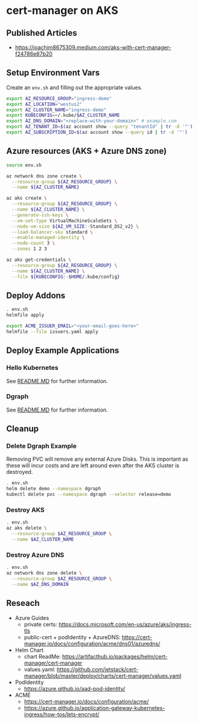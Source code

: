 # cert-manager on AKS

## Published Articles

* https://joachim8675309.medium.com/aks-with-cert-manager-f24786e87b20

## Setup Environment Vars

Create an `env.sh` and filling out the appropriate values.

```bash
export AZ_RESOURCE_GROUP="ingress-demo"
export AZ_LOCATION="westus2"
export AZ_CLUSTER_NAME="ingress-demo"
export KUBECONFIG=~/.kube/$AZ_CLUSTER_NAME
export AZ_DNS_DOMAIN="<replace-with-your-domain>" # example.com
export AZ_TENANT_ID=$(az account show --query "tenantId" | tr -d '"')
export AZ_SUBSCRIPTION_ID=$(az account show --query id | tr -d '"')
```


## Azure resources (AKS + Azure DNS zone)

```bash
source env.sh

az network dns zone create \
  --resource-group ${AZ_RESOURCE_GROUP} \
  --name ${AZ_CLUSTER_NAME}

az aks create \
  --resource-group ${AZ_RESOURCE_GROUP} \
  --name ${AZ_CLUSTER_NAME} \
  --generate-ssh-keys \
  --vm-set-type VirtualMachineScaleSets \
  --node-vm-size ${AZ_VM_SIZE:-Standard_DS2_v2} \
  --load-balancer-sku standard \
  --enable-managed-identity \
  --node-count 3 \
  --zones 1 2 3

az aks get-credentials \
  --resource-group ${AZ_RESOURCE_GROUP} \
  --name ${AZ_CLUSTER_NAME} \
  --file ${KUBECONFIG:-$HOME/.kube/config}
```

## Deploy Addons

```bash
. env.sh
helmfile apply

export ACME_ISSUER_EMAIL="<your-email-goes-here>"
helmfile --file issuers.yaml apply
```

## Deploy Example Applications

### Hello Kubernetes

See [README.MD](examples/hello/README.md) for further information.

### Dgraph

See [README.MD](examples/dgraph/README.md) for further information.

## Cleanup

### Delete Dgraph Example

Removing PVC will remove any external Azure Disks.  This is important as these will incur costs and are left around even after the AKS cluster is destroyed.

```bash
. env.sh
helm delete demo --namespace dgraph
kubectl delete pvc --namespace dgraph --selector release=demo
```

### Destroy AKS

```bash
. env.sh
az aks delete \
  --resource-group $AZ_RESOURCE_GROUP \
  --name $AZ_CLUSTER_NAME
```

### Destroy Azure DNS

```bash
. env.sh
az network dns zone delete \
  --resource-group $AZ_RESOURCE_GROUP \
  --name $AZ_DNS_DOMAIN
```

## Reseach

* Azure Guides
  * private certs: https://docs.microsoft.com/en-us/azure/aks/ingress-tls
  * public-cert + podIdentity + AzureDNS: https://cert-manager.io/docs/configuration/acme/dns01/azuredns/
* Helm Chart
  * chart ReadMe: https://artifacthub.io/packages/helm/cert-manager/cert-manager
  * values.yaml: https://github.com/jetstack/cert-manager/blob/master/deploy/charts/cert-manager/values.yaml
* PodIdentity
  * https://azure.github.io/aad-pod-identity/
* ACME
  * https://cert-manager.io/docs/configuration/acme/
  * https://azure.github.io/application-gateway-kubernetes-ingress/how-tos/lets-encrypt/
